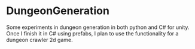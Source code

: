 # DungeonGeneration
Some experiments in dungeon generation in both python and C# for unity. Once I finish it in C# using prefabs, I plan to use the functionality for a dungeon crawler 2d game.
